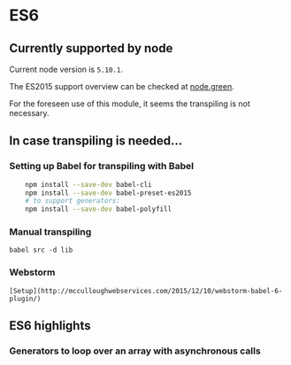 # ES6

## Currently supported by node

Current node version is `5.10.1`.

The ES2015 support overview can be checked at [node.green](http://node.green/).
   
For the foreseen use of this module, it seems the transpiling is not necessary.  

## In case transpiling is needed...

### Setting up Babel for transpiling with Babel

```bash
    npm install --save-dev babel-cli
    npm install --save-dev babel-preset-es2015
    # to support generators: 
    npm install --save-dev babel-polyfill
```

### Manual transpiling

    babel src -d lib
     
### Webstorm
 
    [Setup](http://mcculloughwebservices.com/2015/12/10/webstorm-babel-6-plugin/)
    
## ES6 highlights

### Generators to loop over an array with asynchronous calls
 
